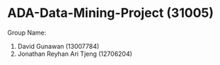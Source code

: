 # ADA-Data-Mining-Project (31005)

Group Name:
1. David Gunawan (13007784)
2. Jonathan Reyhan Ari Tjeng (12706204) 

